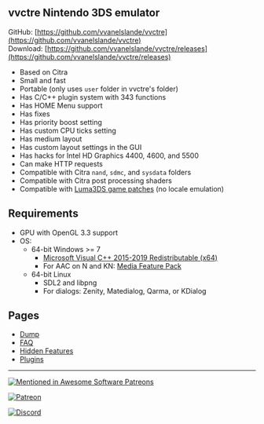 ## vvctre Nintendo 3DS emulator

GitHub: [https://github.com/vvanelslande/vvctre](https://github.com/vvanelslande/vvctre)  
Download: [https://github.com/vvanelslande/vvctre/releases](https://github.com/vvanelslande/vvctre/releases)

- Based on Citra
- Small and fast
- Portable (only uses `user` folder in vvctre's folder)
- Has C/C++ plugin system with 343 functions
- Has HOME Menu support
- Has fixes
- Has priority boost setting
- Has custom CPU ticks setting
- Has medium layout
- Has custom layout settings in the GUI
- Has hacks for Intel HD Graphics 4400, 4600, and 5500
- Can make HTTP requests
- Compatible with Citra `nand`, `sdmc`, and `sysdata` folders
- Compatible with Citra post processing shaders
- Compatible with [Luma3DS game patches](https://github.com/LumaTeam/Luma3DS/wiki/Optional-features#config-menu-options) (no locale emulation)

## Requirements 

- GPU with OpenGL 3.3 support  
- OS:
  - 64-bit Windows >= 7
    - [Microsoft Visual C++ 2015-2019 Redistributable (x64)](https://aka.ms/vs/16/release/vc_redist.x64.exe)
    - For AAC on N and KN: [Media Feature Pack](https://support.microsoft.com/en-us/help/3145500/media-feature-pack-list-for-windows-n-editions)
  - 64-bit Linux
    - SDL2 and libpng
    - For dialogs: Zenity, Matedialog, Qarma, or KDialog

## Pages

- [Dump](Dump)
- [FAQ](FAQ)
- [Hidden Features](Hidden-Features)
- [Plugins](Plugins)

---

[![Mentioned in Awesome Software Patreons](https://awesome.re/mentioned-badge.svg)](https://github.com/uraimo/awesome-software-patreons)

[![Patreon](https://c5.patreon.com/external/logo/become_a_patron_button.png)](https://www.patreon.com/vvctre)

[![Discord](https://discord.com/api/guilds/692523028046676048/widget.png?style=banner4)](https://discord.gg/hVxCyb5)